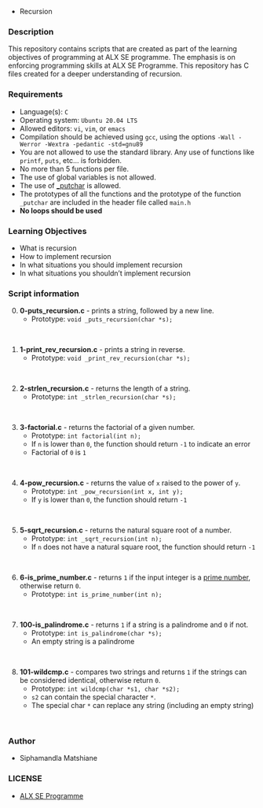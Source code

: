  - Recursion

### Description
This repository contains scripts that are created as part of the learning objectives of programming at ALX SE programme. The emphasis is on enforcing programming skills at ALX SE Programme. This repository has C files created for a deeper understanding of recursion.

### Requirements
* Language(s): `C`
* Operating system: `Ubuntu 20.04 LTS`
* Allowed editors: `vi`, `vim`, or `emacs`
* Compilation should be achieved using `gcc`, using the options `-Wall -Werror -Wextra -pedantic -std=gnu89`
* You are not allowed to use the standard library. Any use of functions like `printf`, `puts`, etc… is forbidden.
* No more than 5 functions per file.
* The use of global variables is not allowed.
* The use of <a href="https://github.com/holbertonschool/_putchar.c/blob/master/_putchar.c">_putchar</a> is allowed.
* The prototypes of all the functions and the prototype of the function `_putchar` are included in the header file called `main.h`
* **No loops should be used**

### Learning Objectives
* What is recursion
* How to implement recursion
* In what situations you should implement recursion
* In what situations you shouldn’t implement recursion

### Script information
0. **0-puts_recursion.c** -  prints a string, followed by a new line.
    * Prototype: `void _puts_recursion(char *s);`
<br>

1. **1-print_rev_recursion.c** - prints a string in reverse.
    * Prototype: `void _print_rev_recursion(char *s);`
<br>

2. **2-strlen_recursion.c** - returns the length of a string.
    * Prototype: `int _strlen_recursion(char *s);`
<br>

3. **3-factorial.c** - returns the factorial of a given number.
    * Prototype: `int factorial(int n);`
    * If `n` is lower than `0`, the function should return `-1` to indicate an error
    * Factorial of `0` is `1`
<br>

4. **4-pow_recursion.c** - returns the value of `x` raised to the power of `y`.
    * Prototype: `int _pow_recursion(int x, int y);`
    * If `y` is lower than `0`, the function should return `-1`
<br>

5. **5-sqrt_recursion.c** - returns the natural square root of a number.
    * Prototype: `int _sqrt_recursion(int n);`
    * If `n` does not have a natural square root, the function should return `-1`
<br>

6. **6-is_prime_number.c** - returns `1` if the input integer is a <a href="https://intranet.alxswe.com/rltoken/bjG_8Gu-_0rwbYA_tAv2Yw">prime number</a>, otherwise return `0`.
    * Prototype: `int is_prime_number(int n);`
<br>

7. **100-is_palindrome.c** -  returns `1` if a string is a palindrome and `0` if not.
    * Prototype: `int is_palindrome(char *s);`
    * An empty string is a palindrome
<br>

8. **101-wildcmp.c** - compares two strings and returns `1` if the strings can be considered identical, otherwise return `0`.
    * Prototype: `int wildcmp(char *s1, char *s2);`
    * `s2` can contain the special character `*`.
    * The special char `*` can replace any string (including an empty string)
<br>


### Author
* Siphamandla Matshiane

### LICENSE
* <a href="https://www.holbertonschool.com/">ALX SE Programme</a>


